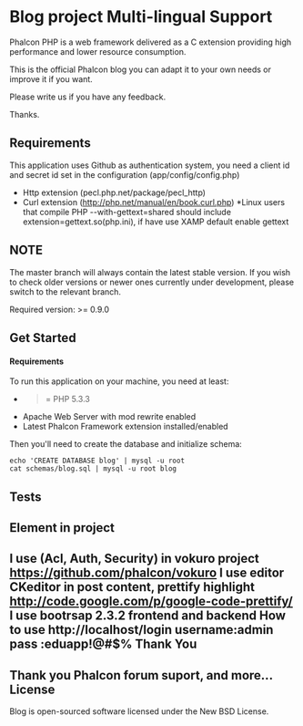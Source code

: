 Blog project Multi-lingual Support
==================================

Phalcon PHP is a web framework delivered as a C extension providing high
performance and lower resource consumption.

This is the official Phalcon blog you can adapt it to your own needs or improve it
if you want.

Please write us if you have any feedback.

Thanks.

Requirements
------------
This application uses Github as authentication system, you need a client id and secret id
set in the configuration (app/config/config.php)

* Http extension (pecl.php.net/package/pecl_http)
* Curl extension (http://php.net/manual/en/book.curl.php)
*Linux users that compile PHP --with-gettext=shared should include
	extension=gettext.so(php.ini), if have use XAMP default enable gettext

NOTE
----
The master branch will always contain the latest stable version. If you wish
to check older versions or newer ones currently under development, please
switch to the relevant branch.

Required version: >= 0.9.0

Get Started
-----------

#### Requirements

To run this application on your machine, you need at least:

* >= PHP 5.3.3
* Apache Web Server with mod rewrite enabled
* Latest Phalcon Framework extension installed/enabled

Then you'll need to create the database and initialize schema:

    echo 'CREATE DATABASE blog' | mysql -u root
    cat schemas/blog.sql | mysql -u root blog

Tests
-----
   
Element in project
------------------
I use (Acl, Auth, Security) in vokuro project https://github.com/phalcon/vokuro	
I use editor CKeditor in post content, prettify highlight http://code.google.com/p/google-code-prettify/
I use bootrsap 2.3.2 frontend and backend
How to use
http://localhost/login
	username:admin
	pass	:eduapp!@#$%
Thank You
---------
Thank you Phalcon forum suport, and more...
License
-------
Blog is open-sourced software licensed under the New BSD License.
